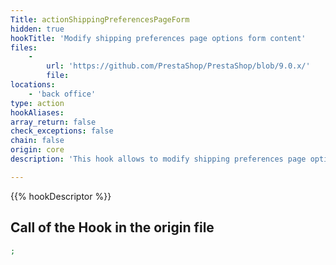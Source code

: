 ```yaml
---
Title: actionShippingPreferencesPageForm
hidden: true
hookTitle: 'Modify shipping preferences page options form content'
files:
    -
        url: 'https://github.com/PrestaShop/PrestaShop/blob/9.0.x/'
        file: 
locations:
    - 'back office'
type: action
hookAliases: 
array_return: false
check_exceptions: false
chain: false
origin: core
description: 'This hook allows to modify shipping preferences page options form FormBuilder'

---
```


{{% hookDescriptor %}}

## Call of the Hook in the origin file

```php
;
```
